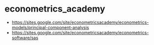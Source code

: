 # econometrics_academy

- https://sites.google.com/site/econometricsacademy/econometrics-models/principal-component-analysis
- https://sites.google.com/site/econometricsacademy/econometrics-software/sas
